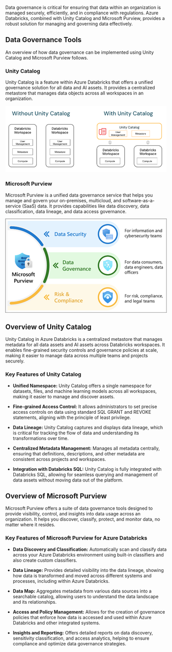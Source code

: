 Data governance is critical for ensuring that data within an organization is managed securely, efficiently, and in compliance with regulations. Azure Databricks, combined with Unity Catalog and Microsoft Purview, provides a robust solution for managing and governing data effectively. 

## Data Governance Tools
An overview of how data governance can be implemented using Unity Catalog and Microsoft Purview follows.

### Unity Catalog 

Unity Catalog is a feature within Azure Databricks that offers a unified governance solution for all data and AI assets. It provides a centralized metastore that manages data objects across all workspaces in an organization.

![Unity Catalog](../media/06-azure-databricks-with-unity-catalog.png)

### Microsoft Purview

Microsoft Purview is a unified data governance service that helps you manage and govern your on-premises, multicloud, and software-as-a-service (SaaS) data. It provides capabilities like data discovery, data classification, data lineage, and data access governance.

![Microsoft Purview](../media/07-azure-databricks-purview-areas.png)

## Overview of Unity Catalog

Unity Catalog in Azure Databricks is a centralized metastore that manages metadata for all data assets and AI assets across Databricks workspaces. It enables fine-grained security controls and governance policies at scale, making it easier to manage data across multiple teams and projects securely.

### Key Features of Unity Catalog

- **Unified Namespace:** Unity Catalog offers a single namespace for datasets, files, and machine learning models across all workspaces, making it easier to manage and discover assets.

- **Fine-grained Access Control:** It allows administrators to set precise access controls on data using standard SQL GRANT and REVOKE statements, aligning with the principle of least privilege.

- **Data Lineage:** Unity Catalog captures and displays data lineage, which is critical for tracking the flow of data and understanding its transformations over time.

- **Centralized Metadata Management:** Manages all metadata centrally, ensuring that definitions, descriptions, and other metadata are consistent across projects and workspaces.

- **Integration with Databricks SQL:** Unity Catalog is fully integrated with Databricks SQL, allowing for seamless querying and management of data assets without moving data out of the platform.

## Overview of Microsoft Purview

Microsoft Purview offers a suite of data governance tools designed to provide visibility, control, and insights into data usage across an organization. It helps you discover, classify, protect, and monitor data, no matter where it resides.

### Key Features of Microsoft Purview for Azure Databricks

- **Data Discovery and Classification:** Automatically scan and classify data across your Azure Databricks environment using built-in classifiers and also create custom classifiers.

- **Data Lineage:** Provides detailed visibility into the data lineage, showing how data is transformed and moved across different systems and processes, including  within Azure Databricks.

- **Data Map:** Aggregates metadata from various data sources into a searchable catalog, allowing users to understand the data landscape and its relationships.

- **Access and Policy Management:** Allows for the creation of governance policies that enforce how data is accessed and used within Azure Databricks and other integrated systems.

- **Insights and Reporting:** Offers detailed reports on data discovery, sensitivity classification, and access analytics, helping to ensure compliance and optimize data governance strategies.
